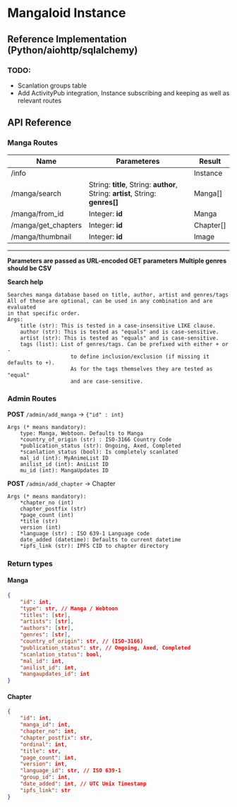 # Mangaloid Instance
## Reference Implementation (Python/aiohttp/sqlalchemy)

### TODO:
- Scanlation groups table
- Add ActivityPub integration, Instance subscribing and keeping as well as relevant routes  

   


## API Reference

### Manga Routes
| Name | Parameteres |  Result
|---|---|---|
/info | | Instance
/manga/search | String: __title__, String: __author__, String: __artist__, String: __genres[]__ | Manga[]
/manga/from_id | Integer: __id__ | Manga
/manga/get_chapters | Integer: __id__ | Chapter[]
/manga/thumbnail | Integer: __id__ | Image
---
__Parameters are passed as URL-encoded GET parameters__
__Multiple genres should be CSV__   
   
__Search help__  
```
Searches manga database based on title, author, artist and genres/tags
All of these are optional, can be used in any combination and are evaluated
in that specific order.
Args:
    title (str): This is tested in a case-insensitive LIKE clause.
    author (str): This is tested as "equals" and is case-sensitive.
    artist (str): This is tested as "equals" and is case-sensitive.
    tags (list): List of genres/tags. Can be prefixed with either + or -
                    to define inclusion/exclusion (if missing it defaults to +).
                    As for the tags themselves they are tested as "equal" 
                    and are case-sensitive.
```  
   

### Admin Routes
__POST__ `/admin/add_manga` -> `{"id" : int}`
```
Args (* means mandatory):
    type: Manga, Webtoon. Defaults to Manga
    *country_of_origin (str) : ISO-3166 Country Code
    *publication_status (str): Ongoing, Axed, Completed
    *scanlation_status (bool): Is completely scanlated
    mal_id (int): MyAnimeList ID
    anilist_id (int): AniList ID
    mu_id (int): MangaUpdates ID
```

__POST__ `/admin/add_chapter` -> Chapter
```
Args (* means mandatory):
    *chapter_no (int)
    chapter_postfix (str)
    *page_count (int)
    *title (str)
    version (int)
    *language (str) : ISO 639-1 Language code
    date_added (datetime): Defaults to current datetime
    *ipfs_link (str): IPFS CID to chapter directory
```

### Return types

#### __Manga__
```json
{
    "id": int, 
    "type": str, // Manga / Webtoon
    "titles": [str],
    "artists": [str],
    "authors": [str],
    "genres": [str],
    "country_of_origin": str, // (ISO-3166)
    "publication_status": str, // Ongoing, Axed, Completed
    "scanlation_status": bool,
    "mal_id": int,
    "anilist_id": int,
    "mangaupdates_id": int
}
```

#### __Chapter__
```json
{
    "id": int,
    "manga_id": int,
    "chapter_no": int,
    "chapter_postfix": str,
    "ordinal": int,
    "title": str,
    "page_count": int,
    "version": int,
    "language_id": str, // ISO 639-1
    "group_id": int,
    "date_added": int, // UTC Unix Timestamp
    "ipfs_link": str
}
```
